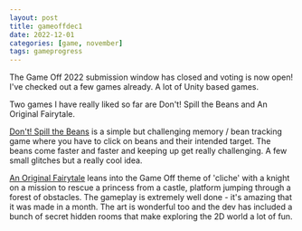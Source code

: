```yaml
---
layout: post
title: gameoffdec1
date: 2022-12-01
categories: [game, november]
tags: gameprogress
---
```

The Game Off 2022 submission window has closed and voting is now open! I've checked out a few games already. A lot of Unity based games.

Two games I have really liked so far are Don't! Spill the Beans and An Original Fairytale.

[Don't! Spill the Beans](https://fyshstyx.itch.io/dont-spill-the-beans) is a simple but challenging memory / bean tracking game where you have to click on beans and their intended target. The beans come faster and faster and keeping up get really challenging. A few small glitches but a really cool idea.

[An Original Fairytale](https://doughnxt.itch.io/an-original-fairytale) leans into the Game Off theme of 'cliche' with a knight on a mission to rescue a princess from a castle, platform jumping through a forest of obstacles. The gameplay is extremely well done - it's amazing that it was made in a month. The art is wonderful too and the dev has included a bunch of secret hidden rooms that make exploring the 2D world a lot of fun.
